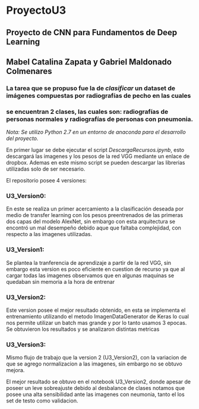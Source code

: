 # ProyectoU3
## Proyecto de CNN para Fundamentos de Deep Learning
## Mabel Catalina Zapata y Gabriel Maldonado Colmenares
### La tarea que se propuso fue la de *clasificar* un dataset de imágenes compuestas por radiografías de pecho en las cuales 
### se encuentran 2 clases, las cuales son: radiografías de personas normales y radiografías de personas con pneumonia.
*Nota: Se utilizo Python 2.7 en un entorno de anaconda para el desarrollo del proyecto.*

En primer lugar se debe ejecutar el script *DescargaRecursos.ipynb*, esto descargará las imagenes y los pesos de la red VGG 
mediante un enlace de dropbox.
Ademas en este mismo script se pueden descargar las librerias utilizadas solo de ser necesario.

El repositorio posee 4 versiones:
### U3_Version0:
En este se realiza un primer acercamiento a la clasificación deseada por medio de transfer learning con los
pesos preentrenados de las primeras dos capas del modelo AlexNet, sin embargo con esta arquitectura se encontró un mal desempeño
debido aque que faltaba complejidad, con respecto a las imagenes utilizadas.
### U3_Version1: 
Se plantea la tranferencia de aprendizaje a partir de la red VGG, sin embargo esta version es poco eficiente en 
cuestion de recurso ya que al cargar todas las imagenes observamos que en algunas maquinas se quedaban sin memoria a la hora de entrenar

### U3_Version2:
Este version posee el mejor resultado obtenido, en esta se implementa el entrenamiento utilizando el metodo ImagenDataGenerator 
de Keras lo cual nos permite utilizar un batch mas grande y por lo tanto usamos 3 epocas. Se obtuvieron los resultados y se 
analizaron distintas metricas

### U3_Version3:
Mismo flujo de trabajo que la version 2  (U3_Version2), con la variacion de que se agrego normalizacion a las imagenes, sin
embargo no se obtuvo mejora.

El mejor resultado se obtuvo en el notebook U3_Version2, donde apesar de poseer un leve sobreajuste debido al desbalance de clases
notamos que posee una alta sensibilidad ante las imagenes con neumonia, tanto el los set de testo como validacion.



